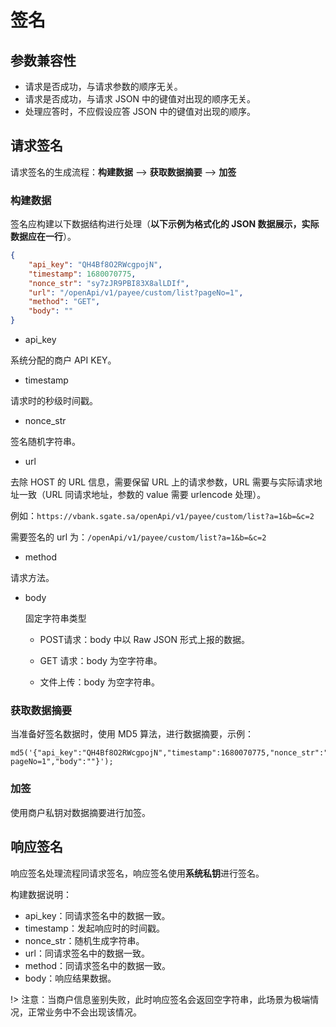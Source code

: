 # 签名

## 参数兼容性

- 请求是否成功，与请求参数的顺序无关。
- 请求是否成功，与请求 JSON 中的键值对出现的顺序无关。
- 处理应答时，不应假设应答 JSON 中的键值对出现的顺序。

## 请求签名



请求签名的生成流程：**构建数据** --> **获取数据摘要** --> **加签**



### 构建数据



签名应构建以下数据结构进行处理（**以下示例为格式化的 JSON 数据展示，实际数据应在一行**）。

```json
{
    "api_key": "QH4Bf8O2RWcgpojN",
    "timestamp": 1680070775,
  	"nonce_str": "sy7zJR9PBI83X8alLDIf",
  	"url": "/openApi/v1/payee/custom/list?pageNo=1",
  	"method": "GET",
    "body": ""
}
```



* api_key

系统分配的商户 API KEY。



* timestamp

请求时的秒级时间戳。



* nonce_str

签名随机字符串。



* url

去除 HOST 的 URL 信息，需要保留 URL 上的请求参数，URL 需要与实际请求地址一致（URL 同请求地址，参数的 value 需要 urlencode 处理）。

例如：`https://vbank.sgate.sa/openApi/v1/payee/custom/list?a=1&b=&c=2`

需要签名的 url 为：`/openApi/v1/payee/custom/list?a=1&b=&c=2`



* method

请求方法。



* body

  固定字符串类型

  * POST请求：body 中以 Raw JSON 形式上报的数据。

  * GET 请求：body 为空字符串。

  * 文件上传：body 为空字符串。



### 获取数据摘要



当准备好签名数据时，使用 MD5 算法，进行数据摘要，示例：

```
md5('{"api_key":"QH4Bf8O2RWcgpojN","timestamp":1680070775,"nonce_str":"sy7zJR9PBI83X8alLDIf","url":"/openApi/v1/payee/custom/list?pageNo=1","body":""}');
```



### 加签

使用商户私钥对数据摘要进行加签。



## 响应签名

响应签名处理流程同请求签名，响应签名使用**系统私钥**进行签名。

构建数据说明：

* api_key：同请求签名中的数据一致。
* timestamp：发起响应时的时间戳。
* nonce_str：随机生成字符串。
* url：同请求签名中的数据一致。
* method：同请求签名中的数据一致。
* body：响应结果数据。



!>  注意：当商户信息鉴别失败，此时响应签名会返回空字符串，此场景为极端情况，正常业务中不会出现该情况。